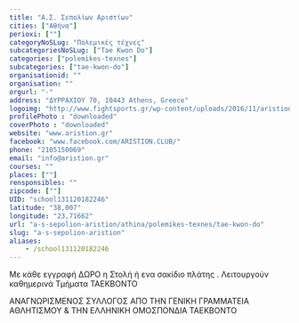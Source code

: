 ```yaml
---
title: "Α.Σ. Σεπολίων Αριστίων"
cities: ["Αθήνα"]
perioxi: [""]
categoryNoSLug: "Πολεμικές τέχνες"
subcategoriesNoSLug: ["Tae Kwon Do"]
categories: ["polemikes-texnes"]
subcategories: ["tae-kwon-do"]
organisationid: ""
organisation: ""
orgurl: "-"
address: "ΔΥΡΡΑΧΙΟΥ 70, 10443 Athens, Greece"
logoimg: "http://www.fightsports.gr/wp-content/uploads/2016/11/aristion-logo.jpg"
profilePhoto : "downloaded"
coverPhoto : "downloaded"
website: "www.aristion.gr"
facebook: "www.facebook.com/ARISTION.CLUB/"
phone: "2105150069"
email: "info@aristion.gr"
courses: ""
places: [""]
rensponsibles: ""
zipcode: [""]
UID: "school131120182246"
latitude: "38,007"
longitude: "23,71662"
url: "a-s-sepolion-aristion/athina/polemikes-texnes/tae-kwon-do"
slug: "a-s-sepolion-aristion"
aliases:
    - /school131120182246
---
```



Με κάθε εγγραφή ΔΩΡΟ η Στολή ή ενα σακίδιο πλάτης . Λειτουργούν καθημερινά Τμήματα TAEΚΒΟΝΤΟ

ΑΝΑΓΝΩΡΙΣΜΕΝΟΣ ΣΥΛΛΟΓΟΣ ΑΠΟ ΤΗΝ ΓΕΝΙΚΗ ΓΡΑΜΜΑΤΕΙΑ ΑΘΛΗΤΙΣΜΟΥ &amp; ΤΗΝ ΕΛΛΗΝΙΚΗ ΟΜΟΣΠΟΝΔΙΑ ΤΑΕΚΒΟΝΤΟ